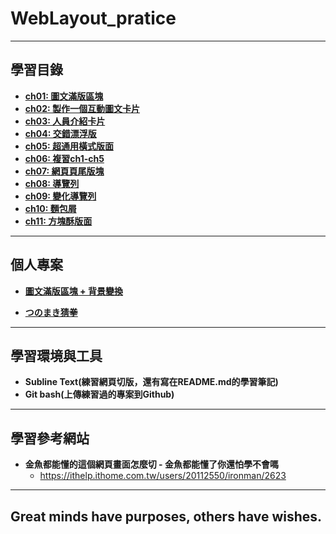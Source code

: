 # WebLayout_pratice

***
## 學習目錄
* **[ch01: 圖文滿版區塊](https://github.com/JohnnyOfSnow/WebLayout_pratice/tree/master/ch01)**
* **[ch02: 製作一個互動圖文卡片](https://github.com/JohnnyOfSnow/WebLayout_pratice/tree/master/ch02)**
* **[ch03: 人員介紹卡片](https://github.com/JohnnyOfSnow/WebLayout_pratice/tree/master/ch03)**
* **[ch04: 交錯漂浮版](https://github.com/JohnnyOfSnow/WebLayout_pratice/tree/master/ch04)**
* **[ch05: 超通用橫式版面](https://github.com/JohnnyOfSnow/WebLayout_pratice/tree/master/ch05)**
* **[ch06: 複習ch1-ch5](https://github.com/JohnnyOfSnow/WebLayout_pratice/tree/master/ch06)**
* **[ch07: 網頁頁尾版塊](https://github.com/JohnnyOfSnow/WebLayout_pratice/tree/master/ch07)**
* **[ch08: 導覽列](https://github.com/JohnnyOfSnow/WebLayout_pratice/tree/master/ch08)**
* **[ch09: 變化導覽列](https://github.com/JohnnyOfSnow/WebLayout_pratice/tree/master/ch09)**
* **[ch10: 麵包屑](https://github.com/JohnnyOfSnow/WebLayout_pratice/tree/master/ch10)**
* **[ch11: 方塊酥版面](https://github.com/JohnnyOfSnow/WebLayout_pratice/tree/master/ch11)**

***
## 個人專案

* **[圖文滿版區塊 + 背景變換](https://github.com/JohnnyOfSnow/WebLayout_pratice/tree/master/project_ex)**

* **[つのまき猜拳](https://github.com/JohnnyOfSnow/WebLayout_pratice/tree/master/project_tsunoSRP)**

***
## 學習環境與工具
* **Subline Text(練習網頁切版，還有寫在README.md的學習筆記)**
* **Git bash(上傳練習過的專案到Github)**

***
## 學習參考網站
* **金魚都能懂的這個網頁畫面怎麼切 - 金魚都能懂了你還怕學不會嗎**
  * https://ithelp.ithome.com.tw/users/20112550/ironman/2623
  
***
## Great minds have purposes, others have wishes.